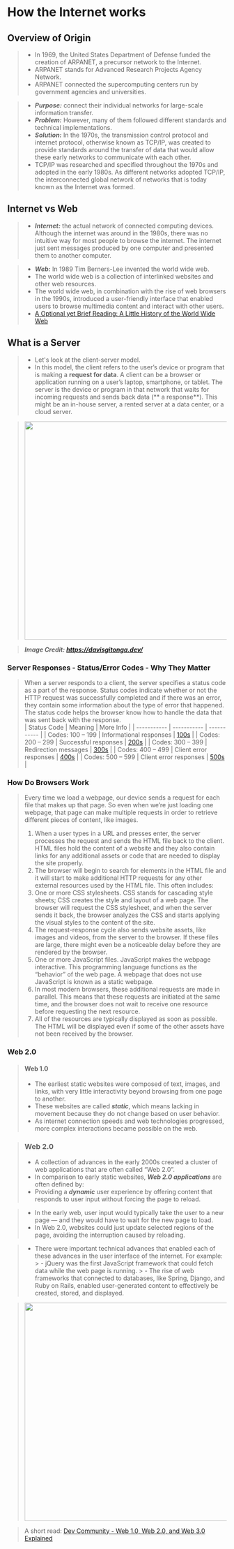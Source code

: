 # How the Internet works


## Overview of Origin
> - In 1969, the United States Department of Defense funded the creation of ARPANET, a precursor network to the Internet.
> - ARPANET stands for Advanced Research Projects Agency Network.
> - ARPANET connected the supercomputing centers run by government agencies and universities.

> - ___Purpose:___ connect their individual networks for large-scale information transfer.
> - ___Problem:___ However, many of them followed different standards and technical implementations.
> - ___Solution:___ In the 1970s, the transmission control protocol and internet protocol, otherwise known as TCP/IP, was created to provide standards around the transfer of data that would allow these early networks to communicate with each other.
  > - TCP/IP was researched and specified throughout the 1970s and adopted in the early 1980s. As different networks adopted TCP/IP, the interconnected global network of networks that is today known as the Internet was formed.
  



## Internet vs Web
> - ___Internet:___ the actual network of connected computing devices. Although the internet was around in the 1980s, there was no intuitive way for most people to browse the internet. The internet just sent messages produced by one computer and presented them to another computer.

> - ___Web:___ In 1989 Tim Berners-Lee invented the world wide web. 
 > - The world wide web is a collection of interlinked websites and other web resources.
 >  - The world wide web, in combination with the rise of web browsers in the 1990s, introduced a user-friendly interface that enabled users to browse multimedia content and interact with other users.
>   - [A Optional  yet Brief Reading: A Little History of the World Wide Web](https://www.w3.org/History.html)

## What is a Server
> - Let's look at the client-server model.
> - In this model, the client refers to the user’s device or program that is making a **request for data**.
 > A client can be a browser or application running on a user’s laptop, smartphone, or tablet.
 > The server is the device or program in that network that waits for incoming requests and sends back data (** a response**).
  > This might be an in-house server, a rented server at a data center, or a cloud server.

 > <img src="https://davisgitonga.dev/_next/image?url=%2F_next%2Fstatic%2Fmedia%2Fbanner.aa762b2d.png&w=3840&q=75" width="800" height="500"/>
 
 > ___Image Credit: https://davisgitonga.dev/___

### Server Responses - Status/Error Codes -  Why They Matter
 > When a server responds to a client, the server specifies a status code as a part of the response.
 > Status codes indicate whether or not the HTTP request was successfully completed and if there was an error, they contain some information about the type of error that happened.
 > The status code helps the browser know how to handle the data that was sent back with the response.
 > <br/>
 > | Status Code | Meaning | More Info |
 > | ----------- | ----------- | ----------- |
 > | Codes: 100 – 199 | Informational responses | [100s](https://developer.mozilla.org/en-US/docs/Web/HTTP/Status#information_responses) |
 > | Codes: 200 – 299 | Successful responses | [200s](https://developer.mozilla.org/en-US/docs/Web/HTTP/Status#successful_responses) |
 > | Codes: 300 – 399 | Redirection messages  | [300s](https://developer.mozilla.org/en-US/docs/Web/HTTP/Status#redirection_messages) |
 > | Codes: 400 – 499 | Client error responses  | [400s](https://developer.mozilla.org/en-US/docs/Web/HTTP/Status#client_error_responses) |
 > | Codes: 500 – 599 | Client error responses  | [500s](https://developer.mozilla.org/en-US/docs/Web/HTTP/Status#server_error_responses) |

### How Do Browsers Work
> Every time we load a webpage, our device sends a request for each file that makes up that page. So even when we’re just loading one webpage, that page can make multiple requests in order to retrieve different pieces of content, like images.
> 1. When a user types in a URL and presses enter, the server processes the request and sends the HTML file back to the client. HTML files hold the content of a website and they also contain links for any additional assets or code that are needed to display the site properly.
> 2. The browser will begin to search for elements in the HTML file and it will start to make additional HTTP requests for any other external resources used by the HTML file. This often includes:
> 3. One or more CSS stylesheets. CSS stands for cascading style sheets; CSS creates the style and layout of a web page. The browser will request the CSS stylesheet, and when the server sends it back, the browser analyzes the CSS and starts applying the visual styles to the content of the site.
> 4. The request-response cycle also sends website assets, like images and videos, from the server to the browser. If these files are large, there might even be a noticeable delay before they are rendered by the browser.
> 5. One or more JavaScript files. JavaScript makes the webpage interactive. This programming language functions as the “behavior” of the web page. A webpage that does not use JavaScript is known as a static webpage.
> 6. In most modern browsers, these additional requests are made in parallel. This means that these requests are initiated at the same time, and the browser does not wait to receive one resource before requesting the next resource.
> 7. All of the resources are typically displayed as soon as possible. The HTML will be displayed even if some of the other assets have not been received by the browser.

### Web 2.0

> #### Web 1.0
 > - The earliest static websites were composed of text, images, and links, with very little interactivity beyond browsing from one page to another.
 > - These websites are called ___static___, which means lacking in movement because they do not change based on user behavior.
 > - As internet connection speeds and web technologies progressed, more complex interactions became possible on the web.

>  ### Web 2.0
 > - A collection of advances in the early 2000s created a cluster of web applications that are often called “Web 2.0”.
 >  - In comparison to early static websites, ___Web 2.0 applications___ are often defined by:
  >  -  Providing a ___dynamic___ user experience by offering content that responds to user input without forcing the page to reload.

> - In the early web, user input would typically take the user to a new page — and they would have to wait for the new page to load.
  > -  In Web 2.0, websites could just update selected regions of the page, avoiding the interruption caused by reloading.

>  -  There were important technical advances that enabled each of these advances in the user interface of the internet. For example:
    >  - jQuery was the first JavaScript framework that could fetch data while the web page is running.
    >  - The rise of web frameworks that connected to databases, like Spring, Django, and Ruby on Rails, enabled user-generated content to effectively be created, stored, and displayed.

 > <img src="https://media.licdn.com/dms/image/D4D12AQH5VoqjBFyK-A/article-inline_image-shrink_400_744/0/1674588332887?e=1695254400&v=beta&t=SB4_FQjWJ1U9_RAVOFC3j8pJfj9LmsK1Wi0FVevkAQs" width="800" height="500">

 >  A short read: [Dev Community - Web 1.0, Web 2.0, and Web 3.0 Explained](https://media.licdn.com/dms/image/D4D12AQH5VoqjBFyK-A/article-inline_image-shrink_400_744/0/1674588332887?e=1695254400&v=beta&t=SB4_FQjWJ1U9_RAVOFC3j8pJfj9LmsK1Wi0FVevkAQs)

